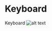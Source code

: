 # Keyboard
Keyboard
![alt text](https://raw.githubusercontent.com/Sambrax/Keyboard/branch/Keyboard.png)
